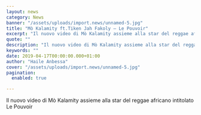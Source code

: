 ```yaml
---
layout: news
category: News
banner: "/assets/uploads/import.news/unnamed-5.jpg"
title: "Mò Kalamity ft.Tiken Jah Fakoly – Le Pouvoir"
excerpt: "Il nuovo video di Mò Kalamity assieme alla star del reggae africano intitolato Le Pouvoir"
quote: ""
description: "Il nuovo video di Mò Kalamity assieme alla star del reggae africano intitolato Le Pouvoir"
keywords: ""
date: 2019-04-17T00:00:00.000+01:00
author: "Haile Anbessa"
cover: "/assets/uploads/import.news/unnamed-5.jpg"
pagination:
  enabled: true

---
```


Il nuovo video di Mò Kalamity assieme alla star del reggae africano intitolato Le Pouvoir